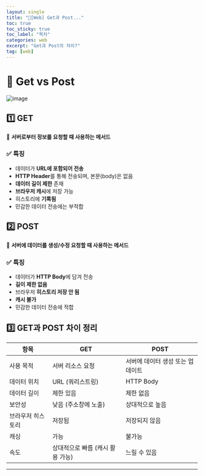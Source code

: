 ```yaml
---
layout: single
title: "📘[Web] Get과 Post..."
toc: true
toc_sticky: true
toc_label: "목차"
categories: web
excerpt: "Get과 Post의 차이?"
tag: [web]
---
```

# 📘 Get vs Post

![image](https://velog.velcdn.com/images/soopy368/post/1eba5f07-d2f3-4239-abd5-627b9eff7008/image.png)

## 1️⃣ GET

🔎 **서버로부터 정보를 요청할 때 사용하는 메서드**

### ✅ 특징
- 데이터가 **URL에 포함되어 전송**
- **HTTP Header**를 통해 전송되며, 본문(body)은 없음
- **데이터 길이 제한** 존재
- **브라우저 캐시**에 저장 가능
- 히스토리에 **기록됨**
- 민감한 데이터 전송에는 부적합

## 2️⃣ POST

📝 **서버에 데이터를 생성/수정 요청할 때 사용하는 메서드**

### ✅ 특징
- 데이터가 **HTTP Body**에 담겨 전송
- **길이 제한 없음**
- 브라우저 **히스토리 저장 안 됨**
- **캐시 불가**
- 민감한 데이터 전송에 적합

## 3️⃣ GET과 POST 차이 정리

| 항목           | GET                                  | POST                                 |
|----------------|---------------------------------------|---------------------------------------|
| 사용 목적       | 서버 리소스 요청                      | 서버에 데이터 생성 또는 업데이트         |
| 데이터 위치     | URL (쿼리스트링)                     | HTTP Body                             |
| 데이터 길이     | 제한 있음                             | 제한 없음                             |
| 보안성          | 낮음 (주소창에 노출)                 | 상대적으로 높음                        |
| 브라우저 히스토리 | 저장됨                               | 저장되지 않음                         |
| 캐싱            | 가능                                 | 불가능                                |
| 속도            | 상대적으로 빠름 (캐시 활용 가능)      | 느릴 수 있음                           |

---